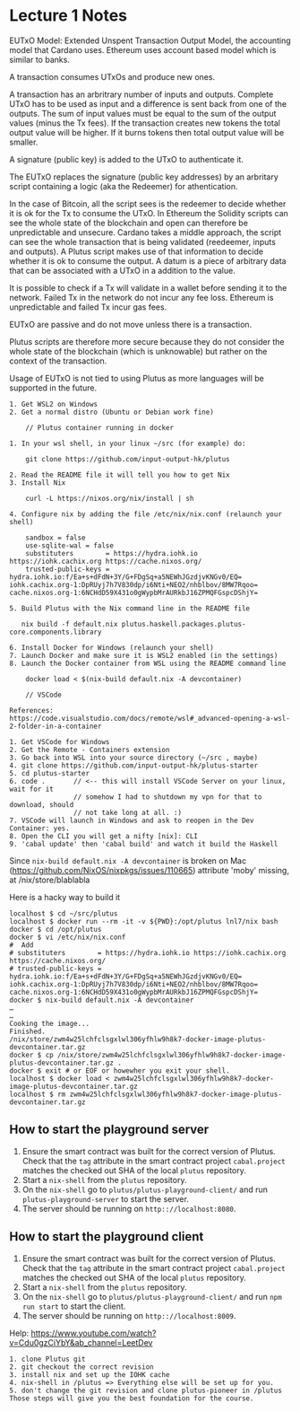 # Lecture 1 Notes

EUTxO Model: Extended Unspent Transaction Output Model, the accounting model that Cardano uses. Ethereum uses account based model which is similar to banks.

A transaction consumes UTxOs and produce new ones.

A transaction has an arbritrary number of inputs and outputs. Complete UTxO has to be used as input and a difference is sent back from one of the outputs.
The sum of input values must be equal to the sum of the output values (minus the Tx fees). If the transaction creates new tokens the total output value will be higher. If it burns tokens then total output value will be smaller.

A signature (public key) is added to the UTxO to authenticate it.

The EUTxO replaces the signature (public key addresses) by an arbritary script containing a logic (aka the Redeemer) for athentication.

In the case of Bitcoin, all the script sees is the redeemer to decide whether it is ok for the Tx to consume the UTxO. In Ethereum the Solidity scripts can see the whole state of the blockchain and open can therefore be unpredictable and unsecure.
Cardano takes a middle approach, the script can see the whole transaction that is being validated (reedeemer, inputs and outputs). A Plutus script makes use of that information to decide whether it is ok to consume the output. A datum is a piece of arbitrary data that can be associated with a UTxO in a addition to the value.

It is possible to check if a Tx will validate in a wallet before sending it to the network. Failed Tx in the network do not incur any fee loss. Ethereum is unpredictable and failed Tx incur gas fees.

EUTxO are passive and do not move unless there is a transaction.

Plutus scripts are therefore more secure because they do not consider the whole state of the blockchain (which is unknowable) but rather on the context of the transaction.

Usage of EUTxO is not tied to using Plutus as more languages will be supported in the future.

```
1. Get WSL2 on Windows
2. Get a normal distro (Ubuntu or Debian work fine)

    // Plutus container running in docker

1. In your wsl shell, in your linux ~/src (for example) do:

    git clone https://github.com/input-output-hk/plutus

2. Read the README file it will tell you how to get Nix
3. Install Nix

    curl -L https://nixos.org/nix/install | sh

4. Configure nix by adding the file /etc/nix/nix.conf (relaunch your shell)

    sandbox = false
    use-sqlite-wal = false
    substituters        = https://hydra.iohk.io https://iohk.cachix.org https://cache.nixos.org/
    trusted-public-keys = hydra.iohk.io:f/Ea+s+dFdN+3Y/G+FDgSq+a5NEWhJGzdjvKNGv0/EQ= iohk.cachix.org-1:DpRUyj7h7V830dp/i6Nti+NEO2/nhblbov/8MW7Rqoo= cache.nixos.org-1:6NCHdD59X431o0gWypbMrAURkbJ16ZPMQFGspcDShjY=

5. Build Plutus with the Nix command line in the README file

   nix build -f default.nix plutus.haskell.packages.plutus-core.components.library

6. Install Docker for Windows (relaunch your shell)
7. Launch Docker and make sure it is WSL2 enabled (in the settings)
8. Launch the Docker container from WSL using the README command line

    docker load < $(nix-build default.nix -A devcontainer)

    // VSCode

References:
https://code.visualstudio.com/docs/remote/wsl#_advanced-opening-a-wsl-2-folder-in-a-container

1. Get VSCode for Windows
2. Get the Remote - Containers extension
3. Go back into WSL into your source directory (~/src , maybe)
4. git clone https://github.com/input-output-hk/plutus-starter
5. cd plutus-starter
6. code .       // <-- this will install VSCode Server on your linux, wait for it
                // somehow I had to shutdown my vpn for that to download, should
                // not take long at all. :)
7. VSCode will launch in Windows and ask to reopen in the Dev Container: yes.
8. Open the CLI you will get a nifty [nix]: CLI
9. 'cabal update' then 'cabal build' and watch it build the Haskell
```


Since 
`nix-build default.nix -A devcontainer`
 is broken on Mac (https://github.com/NixOS/nixpkgs/issues/110665) 
attribute 'moby' missing, at /nix/store/blablabla


Here is a hacky way to build it
```
localhost $ cd ~/src/plutus
localhost $ docker run --rm -it -v ${PWD}:/opt/plutus lnl7/nix bash
docker $ cd /opt/plutus
docker $ vi /etc/nix/nix.conf
#  Add
# substituters        = https://hydra.iohk.io https://iohk.cachix.org https://cache.nixos.org/
# trusted-public-keys = hydra.iohk.io:f/Ea+s+dFdN+3Y/G+FDgSq+a5NEWhJGzdjvKNGv0/EQ= iohk.cachix.org-1:DpRUyj7h7V830dp/i6Nti+NEO2/nhblbov/8MW7Rqoo= cache.nixos.org-1:6NCHdD59X431o0gWypbMrAURkbJ16ZPMQFGspcDShjY=
docker $ nix-build default.nix -A devcontainer
…
…
Cooking the image...
Finished.
/nix/store/zwm4w25lchfclsgxlwl306yfhlw9h8k7-docker-image-plutus-devcontainer.tar.gz
docker $ cp /nix/store/zwm4w25lchfclsgxlwl306yfhlw9h8k7-docker-image-plutus-devcontainer.tar.gz .
docker $ exit # or EOF or howewher you exit your shell.
localhost $ docker load < zwm4w25lchfclsgxlwl306yfhlw9h8k7-docker-image-plutus-devcontainer.tar.gz
localhost $ rm zwm4w25lchfclsgxlwl306yfhlw9h8k7-docker-image-plutus-devcontainer.tar.gz
```


## How to start the playground server

1. Ensure the smart contract was built for the correct version of Plutus. Check that the `tag` attribute in the smart contract project `cabal.project` matches the checked out SHA of the local `plutus` repository.
1. Start a `nix-shell` from the `plutus` repository.
1. On the `nix-shell` go to `plutus/plutus-playground-client/` and run `plutus-playground-server` to start the server.
1. The server should be running on `http:://localhost:8080`.

## How to start the playground client

1. Ensure the smart contract was built for the correct version of Plutus. Check that the `tag` attribute in the smart contract project `cabal.project` matches the checked out SHA of the local `plutus` repository.
1. Start a `nix-shell` from the `plutus` repository.
1. On the `nix-shell` go to `plutus/plutus-playground-client/` and run `npm run start` to start the client.
1. The server should be running on `http:://localhost:8009`.


Help: https://www.youtube.com/watch?v=Cdu0gzCiYbY&ab_channel=LeetDev

```
1. clone Plutus git
2. git checkout the correct revision
3. install nix and set up the IOHK cache
4. nix-shell in /plutus => Everything else will be set up for you.
5. don't change the git revision and clone plutus-pioneer in /plutus
Those steps will give you the best foundation for the course.
```